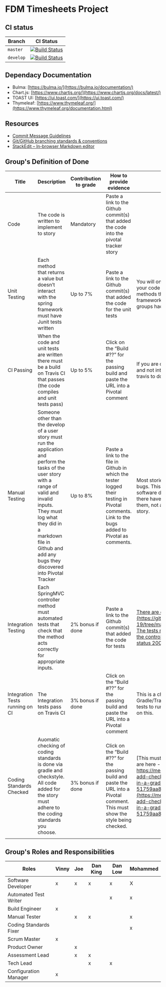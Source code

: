 
# FDM Timesheets Project

## CI status

| Branch    | CI Status                                                                                                                                                             |
| --------- | --------------------------------------------------------------------------------------------------------------------------------------------------------------------- |
| `master`  | [![Build Status](https://travis-ci.com/UOL-CS/co2015-1819-group-17.svg?token=g3URpAP48DaXad1Duz45&branch=master)](https://travis-ci.com/UOL-CS/co2015-1819-group-17)  |
| `develop` | [![Build Status](https://travis-ci.com/UOL-CS/co2015-1819-group-17.svg?token=g3URpAP48DaXad1Duz45&branch=develop)](https://travis-ci.com/UOL-CS/co2015-1819-group-17) |

## Dependacy Documentation

- Bulma: [https://bulma.io/](https://bulma.io/documentation/)
- Chart.js: [https://www.chartjs.org/](https://www.chartjs.org/docs/latest/)
- TOAST UI: [https://ui.toast.com/](https://ui.toast.com/)
- Thymeleaf: [https://www.thymeleaf.org/](https://www.thymeleaf.org/documentation.html)

## Resources

 - [Commit Message Guidelines](https://gist.github.com/robertpainsi/b632364184e70900af4ab688decf6f53#a-properly-formed-git-commit-subject-line-should-always-be-able-to-complete-the-following-sentence)
 - [Git/GitHub branching standards & conventions ](https://gist.github.com/digitaljhelms/4287848)
 - [StackEdit – In-browser Markdown editor](https://stackedit.io/)


## Group's Definition of Done

| Title                           | Description                                                                                                                                                                                                                                                              | Contribution to grade | How to provide evidence                                                                                                                         | Notes                                                                                                                                                                                                                                                                                                       |
| ------------------------------- | ------------------------------------------------------------------------------------------------------------------------------------------------------------------------------------------------------------------------------------------------------------------------ | --------------------- | ----------------------------------------------------------------------------------------------------------------------------------------------- | ----------------------------------------------------------------------------------------------------------------------------------------------------------------------------------------------------------------------------------------------------------------------------------------------------------- |
| Code                            | The code is written to implement to story                                                                                                                                                                                                                                | Mandatory             | Paste a link to the Github commit(s) that added the code into the pivotal tracker story                                                         |                                                                                                                                                                                                                                                                                                             |
| Unit Testing                    | Each method that returns a value but doesn’t interact with the spring framework must have Junit tests written                                                                                                                                                           | Up to 7%              | Paste a link to the Github commit(s) that added the code for the unit tests                                                                     | You will only be able to do this if you design your code well so that there are classes and methods that don’t rely on the spring framework. Similar to the challenge that groups had writing unit tests for CO2012.                                                                                       |
| CI Passing                      | When the code and unit tests are written there must be a build on Travis CI that passes (the code compiles and unit tests pass)                                                                                                                                          | Up to 5%              | Click on the “Build #??” for the passing build and paste the URL into a Pivotal comment                                                       | If you are only running unit tests on Travis and not integration tests you must configure travis to do this through .travis.yml                                                                                                                                                                             |
| Manual Testing                  | Someone other than the develop of a user story must run the application and perform the tasks of the user story with a range of valid and invalid inputs. They must log what they did in a markdown file in Github and add any bugs they discovered into Pivotal Tracker | Up to 8%              | Paste a link to the file in Github in which the tester logged their testing in Pivotal comments. Link to the bugs added to Pivotal as comments. | Most stories will have introduced errors and bugs. This is normal even in professional software development. We’re looking that there have been serious attempts to find them, not a casual attempt to just “pass” the story.                                                                            |
| Integration Testing             | Each SpringMVC controller method must automated tests that check that the method acts correctly for appropriate inputs.                                                                                                                                                  | 2% bonus if done      | Paste a link to the Github commit(s) that added the code for tests                                                                              | [There are examples in CO2006 TDD Ex (https://github.com/uol-inf/CO2006-18-19/tree/master/sprint3/TDD_ex03_solution). The tests must really check the actions of the controller, not just that it returns a HTTP status 200](https://github.com/uol-inf/CO2006-18-19/tree/master/sprint3/TDD_ex03_solution) |
| Integration Tests running on CI | The Integration tests pass on Travis CI                                                                                                                                                                                                                                  | 3% bonus if done      | Click on the “Build #??” for the passing build and paste the URL into a Pivotal comment                                                       | This is a challenge because you must get Gradle/Travis to create a database for the tests to run against. There will be guidance on this.                                                                                                                                                                   |
| Coding Standards Checked        | Auomatic checking of coding standards is done via gradle and checkstyle. All code added for the story must adhere to the coding standards you choose.                                                                                                                    | 3% bonus if done      | Click on the “Build #??” for the passing build and paste the URL into a Pivotal comment. This must show the style being checked.              | [This must be set up in gradle - instructions are here - https://medium.com/@raveensr/how-to-add-checkstyle-and-findbugs-plugins-in-a-gradle-based-project-51759aa843be](https://medium.com/@raveensr/how-to-add-checkstyle-and-findbugs-plugins-in-a-gradle-based-project-51759aa843be)                    |
|                                 |                                                                                                                                                                                                                                                                          |                       |                                                                                                                                                 |                                                                                                                                                                                                                                                                                                             |

## Group's Roles and Responsibilities

| Roles                  | Vinny | Joe | Dan King | Dan Low | Mohammed |
| ---------------------- | ----- | --- | -------- | ------- | -------- |
| Software Developer     | x     | x   | x        | x       | X        |
| Automated Test Writer  |       |     |          | x       | x        |
| Build Engineer         | x     |     |          |         |          |
| Manual Tester          |       | x   | x        |         | x        |
| Coding Standards Fixer |       |     |          |         | x        |
| Scrum Master           | x     |     |          |         |          |
| Product Owner          |       | x   |          |         |          |
| Assessment Lead        |       | x   | x        |         |          |
| Tech Lead              |       |     | x        | x       |          |
| Configuration Manager  | x     |     |          |         |          |
